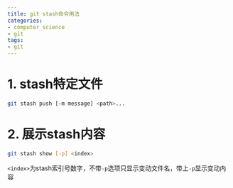 ```yaml
---
title: git stash命令用法
categories:
- computer_science
- git
tags:
- git
---
```


# 1. stash特定文件

```bash
git stash push [-m message] <path>...
```

# 2. 展示stash内容

```bash
git stash show [-p] <index>
```

`<index>`为stash索引号数字，不带`-p`选项只显示变动文件名，带上`-p`显示变动内容
